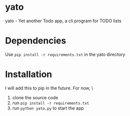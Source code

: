 # yato
yato - Yet another Todo app, a cli program for TODO lists

# Dependencies
Use `pip install -r requirements.txt` in the yato directory

# Installation
I will add this to pip in the future. For now, \
1. clone the source code
2. run `pip install -r requirements.txt`
3. run `python yato.py` to start the app
